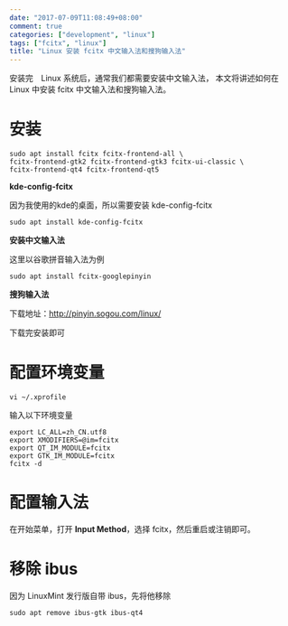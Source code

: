 ```yaml
---
date: "2017-07-09T11:08:49+08:00"
comment: true
categories: ["development", "linux"]
tags: ["fcitx", "linux"]
title: "Linux 安装 fcitx 中文输入法和搜狗输入法"
---
```


安装完　Linux 系统后，通常我们都需要安装中文输入法，
本文将讲述如何在 Linux 中安装 fcitx 中文输入法和搜狗输入法。
<!--more-->

# 安装

```
sudo apt install fcitx fcitx-frontend-all \
fcitx-frontend-gtk2 fcitx-frontend-gtk3 fcitx-ui-classic \
fcitx-frontend-qt4 fcitx-frontend-qt5
```

**kde-config-fcitx**

因为我使用的kde的桌面，所以需要安装 kde-config-fcitx

```
sudo apt install kde-config-fcitx
```

**安装中文输入法**

这里以谷歌拼音输入法为例

```
sudo apt install fcitx-googlepinyin
```

**搜狗输入法**

下载地址：http://pinyin.sogou.com/linux/

下载完安装即可


# 配置环境变量

```
vi ~/.xprofile
```

输入以下环境变量

```
export LC_ALL=zh_CN.utf8
export XMODIFIERS=@im=fcitx
export QT_IM_MODULE=fcitx
export GTK_IM_MODULE=fcitx
fcitx -d
```

# 配置输入法

在开始菜单，打开 **Input Method**，选择 fcitx，然后重启或注销即可。


# 移除 ibus

因为 LinuxMint 发行版自带 ibus，先将他移除

```
sudo apt remove ibus-gtk ibus-qt4
```